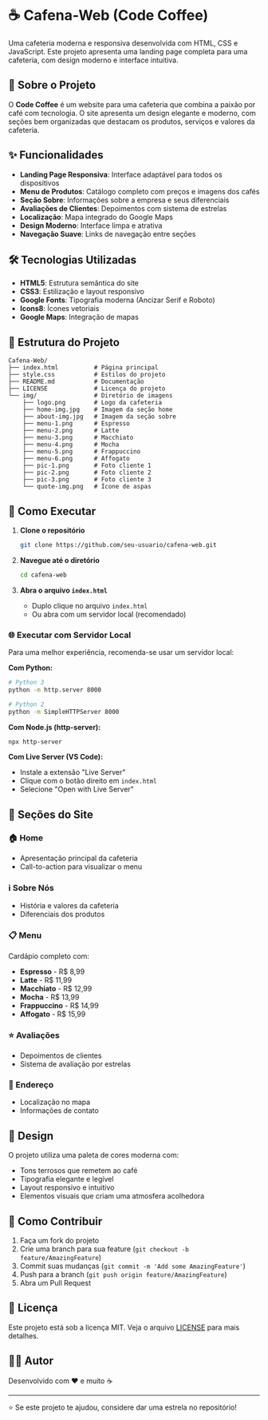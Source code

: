# ☕ Cafena-Web (Code Coffee)

Uma cafeteria moderna e responsiva desenvolvida com HTML, CSS e JavaScript. Este projeto apresenta uma landing page completa para uma cafeteria, com design moderno e interface intuitiva.

## 🎯 Sobre o Projeto

O **Code Coffee** é um website para uma cafeteria que combina a paixão por café com tecnologia. O site apresenta um design elegante e moderno, com seções bem organizadas que destacam os produtos, serviços e valores da cafeteria.

## ✨ Funcionalidades

- **Landing Page Responsiva**: Interface adaptável para todos os dispositivos
- **Menu de Produtos**: Catálogo completo com preços e imagens dos cafés
- **Seção Sobre**: Informações sobre a empresa e seus diferenciais
- **Avaliações de Clientes**: Depoimentos com sistema de estrelas
- **Localização**: Mapa integrado do Google Maps
- **Design Moderno**: Interface limpa e atrativa
- **Navegação Suave**: Links de navegação entre seções

## 🛠️ Tecnologias Utilizadas

- **HTML5**: Estrutura semântica do site
- **CSS3**: Estilização e layout responsivo
- **Google Fonts**: Tipografia moderna (Ancizar Serif e Roboto)
- **Icons8**: Ícones vetoriais
- **Google Maps**: Integração de mapas

## 📁 Estrutura do Projeto

```
Cafena-Web/
├── index.html          # Página principal
├── style.css           # Estilos do projeto
├── README.md           # Documentação
├── LICENSE             # Licença do projeto
└── img/                # Diretório de imagens
    ├── logo.png        # Logo da cafeteria
    ├── home-img.jpg    # Imagem da seção home
    ├── about-img.jpg   # Imagem da seção sobre
    ├── menu-1.png      # Espresso
    ├── menu-2.png      # Latte
    ├── menu-3.png      # Macchiato
    ├── menu-4.png      # Mocha
    ├── menu-5.png      # Frappuccino
    ├── menu-6.png      # Affogato
    ├── pic-1.png       # Foto cliente 1
    ├── pic-2.png       # Foto cliente 2
    ├── pic-3.png       # Foto cliente 3
    └── quote-img.png   # Ícone de aspas
```

## 🚀 Como Executar

1. **Clone o repositório**
   ```bash
   git clone https://github.com/seu-usuario/cafena-web.git
   ```

2. **Navegue até o diretório**
   ```bash
   cd cafena-web
   ```

3. **Abra o arquivo `index.html`**
   - Duplo clique no arquivo `index.html`
   - Ou abra com um servidor local (recomendado)

### 🌐 Executar com Servidor Local

Para uma melhor experiência, recomenda-se usar um servidor local:

**Com Python:**
```bash
# Python 3
python -m http.server 8000

# Python 2
python -m SimpleHTTPServer 8000
```

**Com Node.js (http-server):**
```bash
npx http-server
```

**Com Live Server (VS Code):**
- Instale a extensão "Live Server"
- Clique com o botão direito em `index.html`
- Selecione "Open with Live Server"

## 📱 Seções do Site

### 🏠 Home
- Apresentação principal da cafeteria
- Call-to-action para visualizar o menu

### ℹ️ Sobre Nós
- História e valores da cafeteria
- Diferenciais dos produtos

### 📋 Menu
Cardápio completo com:
- **Espresso** - R$ 8,99
- **Latte** - R$ 11,99
- **Macchiato** - R$ 12,99
- **Mocha** - R$ 13,99
- **Frappuccino** - R$ 14,99
- **Affogato** - R$ 15,99

### ⭐ Avaliações
- Depoimentos de clientes
- Sistema de avaliação por estrelas

### 📍 Endereço
- Localização no mapa
- Informações de contato

## 🎨 Design

O projeto utiliza uma paleta de cores moderna com:
- Tons terrosos que remetem ao café
- Tipografia elegante e legível
- Layout responsivo e intuitivo
- Elementos visuais que criam uma atmosfera acolhedora

## 🤝 Como Contribuir

1. Faça um fork do projeto
2. Crie uma branch para sua feature (`git checkout -b feature/AmazingFeature`)
3. Commit suas mudanças (`git commit -m 'Add some AmazingFeature'`)
4. Push para a branch (`git push origin feature/AmazingFeature`)
5. Abra um Pull Request

## 📄 Licença

Este projeto está sob a licença MIT. Veja o arquivo [LICENSE](LICENSE) para mais detalhes.

## 👨‍💻 Autor

Desenvolvido com ❤️ e muito ☕

---

⭐ Se este projeto te ajudou, considere dar uma estrela no repositório!